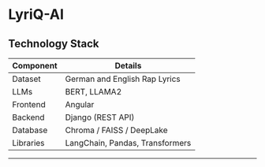 # LyriQ-AI



## Technology Stack

| Component   | Details                          |
|-------------|----------------------------------|
| Dataset     | German and English Rap Lyrics    |
| LLMs        | BERT, LLAMA2                     |
| Frontend    | Angular                          |
| Backend     | Django (REST API)                |
| Database    | Chroma / FAISS / DeepLake        |
| Libraries   | LangChain, Pandas, Transformers  |

---

